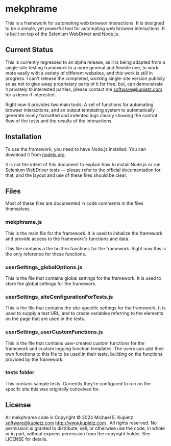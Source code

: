# mekphrame

This is a framework for automating web browser interactions. It is designed to be a simple, yet powerful tool for automating web browser interactions. It is built on top of the Selenium WebDriver and Node.js.

## Current Status

This is currently regressed to an alpha release, as it is being adapted from a single-site testing framework to a more general and flexible one, to work more easily with a variety of different websites, and this work is still in progress. I can't release the completed, working single-site version publicly so as not to give away proprietary parts of it for free, but, can demonstrate it privately to interested parties, please contact me <software@kupietz.com> for a demo if interested.

Right now it provides two main tools: A set of functions for automating browser interactions, and an output templating system to automatically generate nicely formatted and indented logs clearly showing the control flow of the tests and the results of the interactions.

## Installation

To use the framework, you need to have Node.js installed. You can download it from [nodejs.org](https://nodejs.org/).

It is not the intent of this document to explain how to install Node.js or run Selenium WebDriver tests — please refer to the official documentation for that, and the layout and use of these files should be clear.

## Files

Most of these files are documented in code comments in the files themselves.

### mekphrame.js

This is the main file for the framework. It is used to initialize the framework and provide access to the framework's functions and data.

This file contains a the built-in functions for the framework. Right now this is the only reference for these functions.

### userSettings_globalOptions.js

This is the file that contains global settings for the framework. It is used to store the global settings for the framework.

### userSettings_siteConfigurationForTests.js

This is the file that contains the site-specific settings for the framework. It is used to supply a test URL, and to create variables referring to the elements on the page that are used in the tests.

### userSettings_userCustomFunctions.js

This is the file that contains user-created custom functions for the framework and custom logging function templates. The users can add their own functions to this file to be used in their tests, building on the functions provided by the framework.

### tests folder

This contans sample tests. Currently they're configured to run on the specifc site this was originally conceived for.

## License

All mekphrame code is Copyright © 2024 Michael E. Kupietz <software@kupietz.com> http://www.kupietz.com . All rights reserved. No permission is granted to distribute, sell, or otherwise use the code, in whole or in part, without express permission from the copyright holder. See LICENSE for details.